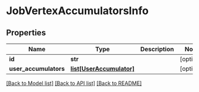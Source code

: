 # JobVertexAccumulatorsInfo

## Properties
Name | Type | Description | Notes
------------ | ------------- | ------------- | -------------
**id** | **str** |  | [optional] 
**user_accumulators** | [**list[UserAccumulator]**](UserAccumulator.md) |  | [optional] 

[[Back to Model list]](../README.md#documentation-for-models) [[Back to API list]](../README.md#documentation-for-api-endpoints) [[Back to README]](../README.md)

